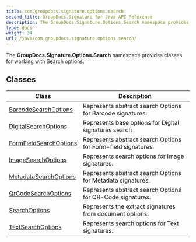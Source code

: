 ```yaml
---
title: com.groupdocs.signature.options.search
second_title: GroupDocs.Signature for Java API Reference
description: The GroupDocs.Signature.Options.Search namespace provides classes for working with Search options.
type: docs
weight: 34
url: /java/com.groupdocs.signature.options.search/
---
```


The **GroupDocs.Signature.Options.Search** namespace provides classes for working with Search options.


## Classes

| Class | Description |
| --- | --- |
| [BarcodeSearchOptions](../com.groupdocs.signature.options.search/barcodesearchoptions) | Represents abstract search Options for Barcode signatures. |
| [DigitalSearchOptions](../com.groupdocs.signature.options.search/digitalsearchoptions) | Represents base options for Digital signatures search |
| [FormFieldSearchOptions](../com.groupdocs.signature.options.search/formfieldsearchoptions) | Represents abstract search Options for Form-field signatures. |
| [ImageSearchOptions](../com.groupdocs.signature.options.search/imagesearchoptions) | Represents search options for Image signatures. |
| [MetadataSearchOptions](../com.groupdocs.signature.options.search/metadatasearchoptions) | Represents abstract search Options for Metadata signatures. |
| [QrCodeSearchOptions](../com.groupdocs.signature.options.search/qrcodesearchoptions) | Represents abstract search Options for QR-Code signatures. |
| [SearchOptions](../com.groupdocs.signature.options.search/searchoptions) | Represents the extract signatures from document options. |
| [TextSearchOptions](../com.groupdocs.signature.options.search/textsearchoptions) | Represents search options for Text signatures. |
